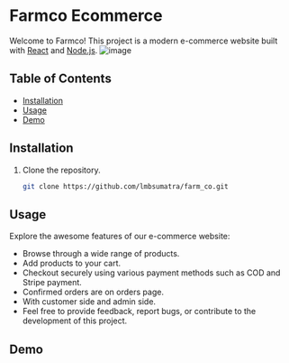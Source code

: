 # Farmco Ecommerce

Welcome to Farmco! This project is a modern e-commerce website built with [React](https://reactjs.org/) and [Node.js](https://nodejs.org/).
![image](https://github.com/lmbsumatra/farm_co/assets/122442812/1ff61b29-4de8-4124-999c-fa4292064699)


## Table of Contents

- [Installation](#installation)
- [Usage](#usage)
- [Demo](#demo)

## Installation

1. Clone the repository.

   ```bash
   git clone https://github.com/lmbsumatra/farm_co.git

## Usage
Explore the awesome features of our e-commerce website:

 - Browse through a wide range of products.
 - Add products to your cart.
 - Checkout securely using various payment methods such as COD and Stripe payment.
 - Confirmed orders are on orders page.
 - With customer side and admin side.
 - Feel free to provide feedback, report bugs, or contribute to the development of this project.

## Demo
